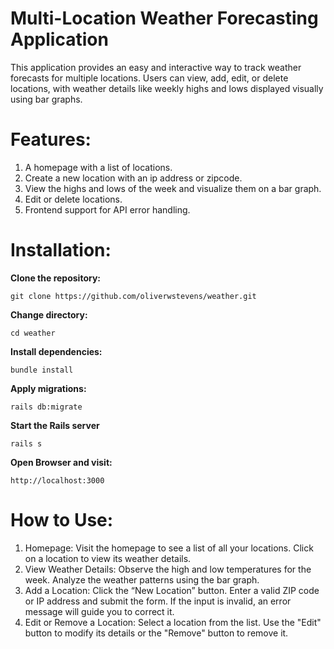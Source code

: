 # Multi-Location Weather Forecasting Application
This application provides an easy and interactive way to track weather forecasts for multiple locations. Users can view, add, edit, or delete locations, with weather details like weekly highs and lows displayed visually using bar graphs.

# Features:
1. A homepage with a list of locations.
2. Create a new location with an ip address or zipcode.
3. View the highs and lows of the week and visualize them on a bar graph.
4. Edit or delete locations.
5. Frontend support for API error handling.
# Installation:
**Clone the repository:**

    git clone https://github.com/oliverwstevens/weather.git

**Change directory:**

    cd weather
**Install dependencies:**

    bundle install
**Apply migrations:**

    rails db:migrate
**Start the Rails server**

    rails s

**Open Browser and visit:**

    http://localhost:3000
# How to Use:

1. Homepage:
   Visit the homepage to see a list of all your locations.
   Click on a location to view its weather details.
2. View Weather Details:
   Observe the high and low temperatures for the week.
   Analyze the weather patterns using the bar graph.
3. Add a Location:
   Click the “New Location” button.
   Enter a valid ZIP code or IP address and submit the form.
   If the input is invalid, an error message will guide you to correct it.
4. Edit or Remove a Location:
   Select a location from the list.
   Use the "Edit" button to modify its details or the "Remove" button to remove it.
